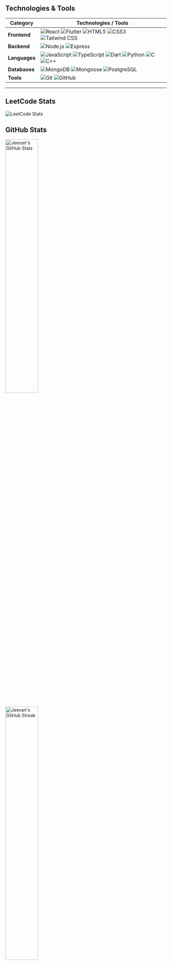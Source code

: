 ## Technologies & Tools

| Category       | Technologies / Tools |
|----------------|----------------------|
| **Frontend**   | ![React](https://img.shields.io/badge/React-61DAFB?logo=react&logoColor=black&style=for-the-badge) ![Flutter](https://img.shields.io/badge/Flutter-02569B?logo=flutter&logoColor=white&style=for-the-badge) ![HTML5](https://img.shields.io/badge/HTML5-E34F26?logo=html5&logoColor=white&style=for-the-badge) ![CSS3](https://img.shields.io/badge/CSS3-1572B6?logo=css3&logoColor=white&style=for-the-badge) ![Tailwind CSS](https://img.shields.io/badge/Tailwind_CSS-38B2AC?logo=tailwind-css&logoColor=white&style=for-the-badge) |
| **Backend**    | ![Node.js](https://img.shields.io/badge/Node.js-339933?logo=node.js&logoColor=white&style=for-the-badge) ![Express](https://img.shields.io/badge/Express-000000?logo=express&logoColor=white&style=for-the-badge) |
| **Languages**  | ![JavaScript](https://img.shields.io/badge/JavaScript-F7DF1E?logo=javascript&logoColor=black&style=for-the-badge) ![TypeScript](https://img.shields.io/badge/TypeScript-3178C6?logo=typescript&logoColor=white&style=for-the-badge) ![Dart](https://img.shields.io/badge/Dart-0175C2?logo=dart&logoColor=white&style=for-the-badge) ![Python](https://img.shields.io/badge/Python-3776AB?logo=python&logoColor=white&style=for-the-badge) ![C](https://img.shields.io/badge/C-00599C?logo=c&logoColor=white&style=for-the-badge) ![C++](https://img.shields.io/badge/C++-00599C?logo=c%2B%2B&logoColor=white&style=for-the-badge) |
| **Databases**  | ![MongoDB](https://img.shields.io/badge/MongoDB-47A248?logo=mongodb&logoColor=white&style=for-the-badge) ![Mongoose](https://img.shields.io/badge/Mongoose-880000?logo=mongoose&logoColor=white&style=for-the-badge) ![PostgreSQL](https://img.shields.io/badge/PostgreSQL-4169E1?logo=postgresql&logoColor=white&style=for-the-badge) |
| **Tools**      | ![Git](https://img.shields.io/badge/Git-F05032?logo=git&logoColor=white&style=for-the-badge) ![GitHub](https://img.shields.io/badge/GitHub-181717?logo=github&logoColor=white&style=for-the-badge) |

---

## LeetCode Stats

![LeetCode Stats](https://leetcard.jacoblin.cool/jeevanms003?theme=dark&font=Baloo_2&width=500&height=200)

## GitHub Stats

<p align="left">
  <img src="https://github-readme-stats.vercel.app/api?username=jeevanms003&show_icons=true&theme=radical&hide_border=true&count_private=true" alt="Jeevan's GitHub Stats" width="45%" style="margin-right:5%"/>
</p>
<p align="left">
  <img src="https://github-readme-streak-stats.herokuapp.com/?user=jeevanms003&theme=radical&hide_border=true" alt="Jeevan's GitHub Streak" width="45%"/>
</p>
<p align="center">
  <img src="https://github-readme-stats.vercel.app/api/top-langs/?username=jeevanms003&layout=compact&theme=radical&hide_border=true" alt="Jeevan's GitHub Top Languages" width="40%" />
</p>


## Contact  

<p>
  <a href="mailto:jeevanms003@gmail.com">
    <img src="https://img.icons8.com/color/48/000000/gmail--v1.png" alt="Gmail" width="40"/>
  </a>
  &nbsp;&nbsp;&nbsp;
  <a href="https://linkedin.com/in/jeevan-m-swamy-68135023b">
    <img src="https://img.icons8.com/color/48/000000/linkedin.png" alt="LinkedIn" width="40"/>
  </a>
  &nbsp;&nbsp;&nbsp;
  <a href="https://x.com/techyjix">
    <img src="https://img.icons8.com/ios-filled/50/FFFFFF/twitterx.png" alt="X" width="40" style="background:white; padding:5px; border-radius:8px;"/>
  </a>
</p>

